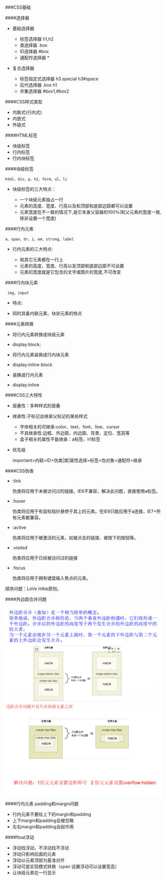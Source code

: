 ###CSS基础


####选择器

* 基础选择器

  * 标签选择器 h1,h2
  * 类选择器   .box
  * ID选择器   #box
  * 通配符选择器 *


* 复合选择器

  * 标签指定式选择器 h3.special h3#space
  * 后代选择器  .box h1
  * 并集选择器 #box1,#box2
  
  
  
####CSS样式类型

* 内联式(行内式)
* 内嵌式
* 外链式


####HTML标签
 
 * 块级标签
 * 行内标签
 * 行内块标签
 
####块级标签
 
    html、div、p、h1、form、ul、li
  
* 块级标签的三大特点：

  * 一个块级元素独占一行
  * 元素的高度、宽度、行高以及和顶部和底部边距都可以设置
  * 元素宽度在不一致的情况下,是它本身父容器的100%(和父元素的宽度一致,除非设置一个宽度)

####行内元素

    a、span、br、i、em、strong、label
    
* 行内元素的三大特点:

  * 和其它元素都在一行上
  * 元素的高度、宽度、行高以及顶部和底部边距不可设置
  * 元素的宽度就是它包含的文字或图片的宽度,不可改变
   
####行内块元素

     img、input
 
 * 特点:
   
  *  同时具备内联元素、块状元素的特点
  
  
####元素转换

  * 将行内元素转换成块级元素
  
   * display:block;
   
   
  * 将行内元素装换成行内块元素
  
   * display:inline-block
   
   
  * 装换成行内元素
  
   * display:inline
   
   
####CSS三大特性

 * 层叠性：多种样式的层叠
 
 * 继承性:子标记会继承父标记的某些样式
 
   * 字体相关的可继承:color、text、font、line、cursor
   * 不具继承性:边框、外边距、内边距、背景、定位、宽高等
   *  盒子相关的属性不能继承：a标签、h1标签
   
   
 * 优先级
 
   important>内联>ID>伪类|类|属性选择>标签>伪对象>通配符>继承


####CSS伪类

* :link

  伪类将应用于未被访问过的链接。IE6不兼容，解决此问题，直接使用a标签。
  
* :hover

  伪类将应用于有鼠标指针悬停于其上的元素。在IE6只能应用于a连接，IE7+所有元素都兼容。
  
* :active

  伪类将应用于被激活的元素，如被点击的链接、被按下的按钮等。
  
* :visited

  伪类将应用于已经被访问过的链接
  
* :focus

  伪类将应用于拥有键盘输入焦点的元素。
  
 顺序问题：LoVe  HAte原则。
 
####外边距合并问题

![](/assets/QQ截图20180323163709.png)
![](/assets/QQ截图20180323163855.png)
 
 
####行内元素 padding和margin问题

 * 行内元素不要给上下的margin和padding
 * 上下margin和padding会被忽略
 * 左右margin和padding会起作用
 
 
 ####float浮动
 
* 浮动找浮动，不浮动找不浮动
* 浮动只影响后面的元素
* 浮动以元素顶部为基准对齐
* 浮动可是实现模式转换（span 设置浮动可以设置宽高）
* 让块级元素在一行显示

 
